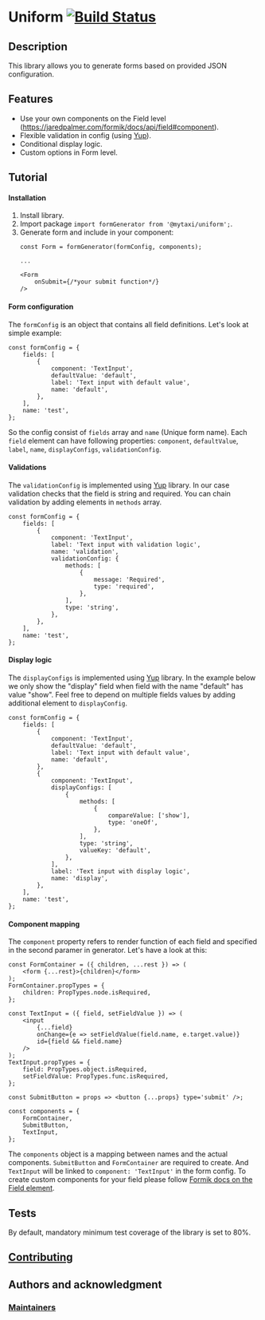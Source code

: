 # Uniform [![Build Status](https://travis-ci.com/mytaxi/uniform.svg?branch=master)](https://travis-ci.com/mytaxi/uniform)

## Description

This library allows you to generate forms based on provided JSON configuration.

## Features

* Use your own components on the Field level (https://jaredpalmer.com/formik/docs/api/field#component).
* Flexible validation in config (using [Yup](https://github.com/jquense/yup)).
* Conditional display logic.
* Custom options in Form level.

## Tutorial

#### Installation

1. Install library.
2. Import package `import formGenerator from '@mytaxi/uniform';`.
3. Generate form and include in your component: 
    ```
    const Form = formGenerator(formConfig, components);

    ...

    <Form
        onSubmit={/*your submit function*/}
    />
    ```

#### Form configuration

The `formConfig` is an object that contains all field definitions. Let's look at simple example:
```
const formConfig = {
    fields: [
        {
            component: 'TextInput',
            defaultValue: 'default',
            label: 'Text input with default value',
            name: 'default',
        },
    ],
    name: 'test',
};
```
So the config consist of `fields` array and `name` (Unique form name). Each `field` element can have following properties: `component`, `defaultValue`, `label`, `name`, `displayConfigs`, `validationConfig`.

#### Validations

The `validationConfig` is implemented using [Yup](https://github.com/jquense/yup) library. In our case validation checks that the field is string and required. You can chain validation by adding elements in `methods` array.
```
const formConfig = {
    fields: [
        {
            component: 'TextInput',
            label: 'Text input with validation logic',
            name: 'validation',
            validationConfig: {
                methods: [
                    {
                        message: 'Required',
                        type: 'required',
                    },
                ],
                type: 'string',
            },
        },
    ],
    name: 'test',
};
```

#### Display logic

The `displayConfigs` is implemented using [Yup](https://github.com/jquense/yup) library. In the example below we only show the "display" field when field with the name "default" has value "show". Feel free to depend on multiple fields values by adding additional element to `displayConfig`.
```
const formConfig = {
    fields: [
        {
            component: 'TextInput',
            defaultValue: 'default',
            label: 'Text input with default value',
            name: 'default',
        },
        {
            component: 'TextInput',
            displayConfigs: [
                {
                    methods: [
                        {
                            compareValue: ['show'],
                            type: 'oneOf',
                        },
                    ],
                    type: 'string',
                    valueKey: 'default',
                },
            ],
            label: 'Text input with display logic',
            name: 'display',
        },
    ],
    name: 'test',
};
```

#### Component mapping

The `component` property refers to render function of each field and specified in the second paramer in generator. Let's have a look at this:
```
const FormContainer = ({ children, ...rest }) => (
    <form {...rest}>{children}</form>
);
FormContainer.propTypes = {
    children: PropTypes.node.isRequired,
};

const TextInput = ({ field, setFieldValue }) => (
    <input
        {...field}
        onChange={e => setFieldValue(field.name, e.target.value)}
        id={field && field.name}
    />
);
TextInput.propTypes = {
    field: PropTypes.object.isRequired,
    setFieldValue: PropTypes.func.isRequired,
};

const SubmitButton = props => <button {...props} type='submit' />;

const components = {
    FormContainer,
    SubmitButton,
    TextInput,
};
```

The `components` object is a mapping between names and the actual components.  `SubmitButton` and `FormContainer` are required to create. And `TextInput` will be linked to `component: 'TextInput'` in the form config. To create custom components for your field please follow [Formik docs on the Field element](https://jaredpalmer.com/formik/docs/api/field#component).

## Tests
By default, mandatory minimum test coverage of the library is set to 80%.

## [Contributing](./CONTRIBUTING.md)

## Authors and acknowledgment

### [Maintainers](./MAINTAINERS)
